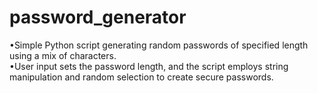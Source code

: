 # password_generator
•Simple Python script generating random passwords of specified length using a mix of characters.             
•User input sets the password length, and the script employs string manipulation and random selection to 
 create secure passwords.
